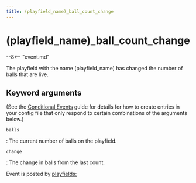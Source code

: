 ```yaml
---
title: (playfield_name)_ball_count_change
---
```


# (playfield_name)_ball_count_change


--8<-- "event.md"

The playfield with the name (playfield_name) has changed the number of balls that
are live.

## Keyword arguments

(See the [Conditional Events](overview/conditional.md)
guide for details for how to create entries in your config file that
only respond to certain combinations of the arguments below.)

`balls`

:   The current number of balls on the playfield.

`change`

:   The change in balls from the last count.

Event is posted by [playfields:](../config/playfields.md)

